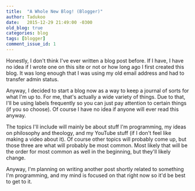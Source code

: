 ```yaml
---
title:  "A Whole New Blog! (Blogger)"
author: Tadukoo
date:   2015-12-29 21:49:00 -0300
old_blog: true
categories: blog
tags: [blogger]
comment_issue_id: 1
---
```

Honestly, I don't think I've ever written a blog post before. If I have, I have no idea if I wrote one on this site or not or how long ago I first created 
this blog. It was long enough that I was using my old email address and had to transfer admin status.

Anyway, I decided to start a blog now as a way to keep a journal of sorts for what I'm up to. For me, that's actually a wide variety of things. Due to that, 
I'll be using labels frequently so you can just pay attention to certain things (if you so choose). Of course I have no idea if anyone will ever read this 
anyway.

The topics I'll include will mainly be about stuff I'm programming, my ideas on philosophy and theology, and my YouTube stuff (if I don't feel like making 
a video about it). Of course other topics will probably come up, but those three are what will probably be most common. Most likely that will be the order 
for most common as well in the beginning, but they'll likely change.

Anyway, I'm planning on writing another post shortly related to something I'm programming, and my mind is focused on that right now so it'd be best to get to it.

